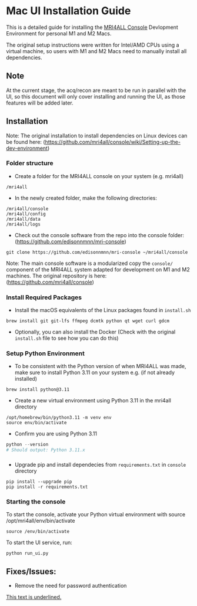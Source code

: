 # Mac UI Installation Guide 

This is a detailed guide for installing the [MRI4ALL Console](https://github.com/mri4all/console/wiki) Devlopment Environment for personal M1 and M2 Macs. 

The original setup instructions were written for Intel/AMD CPUs using a virtual machine, so users with M1 and M2 Macs need to manually install all dependencies.

## Note

At the current stage, the acq/recon are meant to be run in parallel with the UI, so this document will only cover installing and running the UI, as those features will be added later.

## Installation

Note: The original installation to install dependencies on Linux devices can be found here: 
(https://github.com/mri4all/console/wiki/Setting-up-the-dev-environment)


### Folder structure
- Create a folder for the MRI4ALL console on your system (e.g. mri4all)
```
/mri4all
```
- In the newly created folder, make the following directories:
```
/mri4all/console
/mri4all/config
/mri4all/data
/mri4all/logs
```
- Check out the console software from the repo into the console folder: (https://github.com/edisonnmnn/mri-console)
```
git clone https://github.com/edisonnmnn/mri-console ~/mri4all/console
```

Note: The main console software is a modularized copy the `console/` component of the MRI4ALL system adapted for development on M1 and M2 machines.  The original repository is here: (https://github.com/mri4all/console)


### Install Required Packages

- Install the macOS equivalents of the Linux packages found in `install.sh`
```
brew install git git-lfs ffmpeg dcmtk python qt wget curl gdcm
```
- Optionally, you can also install the Docker (Check with the original `install.sh` file to see how you can do this)


### Setup Python Environment

- To be consistent with the Python version of when MRI4ALL was made, make sure to install Python 3.11 on your system e.g. (if not already installed) 
```
brew install python@3.11
```
- Create a new virtual environment using Python 3.11 in the mri4all directory
```
/opt/homebrew/bin/python3.11 -m venv env
source env/bin/activate
```
- Confirm you are using Python 3.11
```python
python --version
# Should output: Python 3.11.x
```

###
- Upgrade pip and install dependecies from `requirements.txt` in `console` directory
```
pip install --upgrade pip
pip install -r requirements.txt
```

### Starting the console

To start the console, activate your Python virtual environment with source /opt/mri4all/env/bin/activate
```
source /env/bin/activate
```
To start the UI service, run:
```
python run_ui.py
```

## Fixes/Issues:

- Remove the need for password authentication


 <u>This text is underlined.</u>